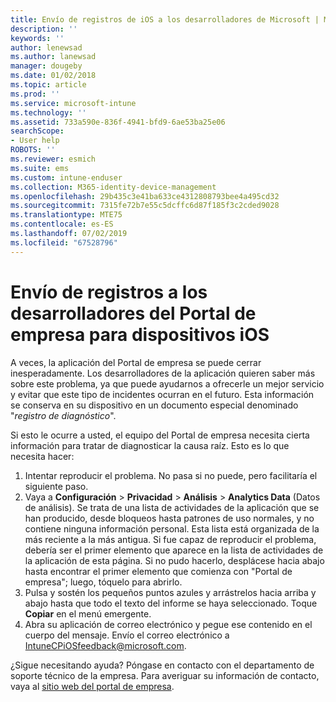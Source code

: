 ```yaml
---
title: Envío de registros de iOS a los desarrolladores de Microsoft | Microsoft Docs
description: ''
keywords: ''
author: lenewsad
ms.author: lanewsad
manager: dougeby
ms.date: 01/02/2018
ms.topic: article
ms.prod: ''
ms.service: microsoft-intune
ms.technology: ''
ms.assetid: 733a590e-836f-4941-bfd9-6ae53ba25e06
searchScope:
- User help
ROBOTS: ''
ms.reviewer: esmich
ms.suite: ems
ms.custom: intune-enduser
ms.collection: M365-identity-device-management
ms.openlocfilehash: 29b435c3e41ba633ce4312808793bee4a495cd32
ms.sourcegitcommit: 7315fe72b7e55c5dcffc6d87f185f3c2cded9028
ms.translationtype: MTE75
ms.contentlocale: es-ES
ms.lasthandoff: 07/02/2019
ms.locfileid: "67528796"
---
```

# <a name="send-logs-to-the-company-portal-developers-for-ios-devices"></a>Envío de registros a los desarrolladores del Portal de empresa para dispositivos iOS

A veces, la aplicación del Portal de empresa se puede cerrar inesperadamente. Los desarrolladores de la aplicación quieren saber más sobre este problema, ya que puede ayudarnos a ofrecerle un mejor servicio y evitar que este tipo de incidentes ocurran en el futuro. Esta información se conserva en su dispositivo en un documento especial denominado "_registro de diagnóstico_".

Si esto le ocurre a usted, el equipo del Portal de empresa necesita cierta información para tratar de diagnosticar la causa raíz. Esto es lo que necesita hacer:

1. Intentar reproducir el problema. No pasa si no puede, pero facilitaría el siguiente paso.
2. Vaya a __Configuración__ > __Privacidad__ > __Análisis__ > __Analytics Data__ (Datos de análisis). Se trata de una lista de actividades de la aplicación que se han producido, desde bloqueos hasta patrones de uso normales, y no contiene ninguna información personal. Esta lista está organizada de la más reciente a la más antigua. Si fue capaz de reproducir el problema, debería ser el primer elemento que aparece en la lista de actividades de la aplicación de esta página. Si no pudo hacerlo, desplácese hacia abajo hasta encontrar el primer elemento que comienza con "Portal de empresa"; luego, tóquelo para abrirlo.
3. Pulsa y sostén los pequeños puntos azules y arrástrelos hacia arriba y abajo hasta que todo el texto del informe se haya seleccionado. Toque __Copiar__ en el menú emergente.
4. Abra su aplicación de correo electrónico y pegue ese contenido en el cuerpo del mensaje. Envío el correo electrónico a <a href="mailto:IntuneCPiOSfeedback@microsoft.com?subject=My Company Portal App Closed Unexpectedly&body=Press and hold, then paste your copied Company Portal app logs here.">IntuneCPiOSfeedback@microsoft.com</a>.

¿Sigue necesitando ayuda? Póngase en contacto con el departamento de soporte técnico de la empresa. Para averiguar su información de contacto, vaya al [sitio web del portal de empresa](https://go.microsoft.com/fwlink/?linkid=2010980).
